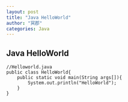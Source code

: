 ```yaml
---
layout: post
title: "Java HelloWorld"
author: "冥郡"
categories: Java
---
```


## Java HelloWorld

```{java}
//Helloworld.java
public class HelloWorld{
	public static void main(String args[]){
		System.out.println("HelloWorld");
	}
}
```